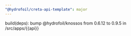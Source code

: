 ```yaml
---
"@hydrofoil/creta-api-template": major
---
```


build(deps): bump @hydrofoil/knossos from 0.6.12 to 0.9.5 in /src/apps/{{api}}
